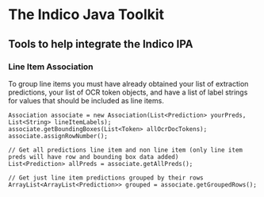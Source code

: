 # The Indico Java Toolkit
## Tools to help integrate the Indico IPA

### Line Item Association
To group line items you must have already obtained your list of extraction predictions, your list of
OCR token objects, and have a list of label strings for values that should be included as line items. 
```
Association associate = new Association(List<Prediction> yourPreds, List<String> lineItemLabels);
associate.getBoundingBoxes(List<Token> allOcrDocTokens);
associate.assignRowNumber();

// Get all predictions line item and non line item (only line item preds will have row and bounding box data added)
List<Prediction> allPreds = associate.getAllPreds();

// Get just line item predictions grouped by their rows
ArrayList<ArrayList<Prediction>> grouped = associate.getGroupedRows();
```
